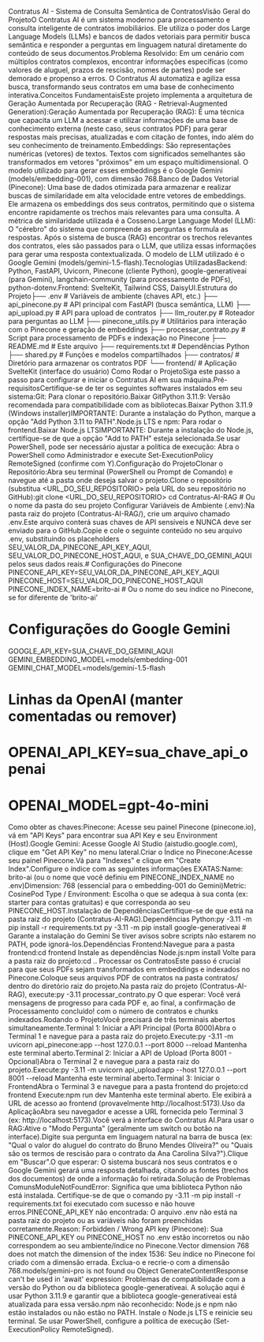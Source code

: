Contratus AI - Sistema de Consulta Semântica de ContratosVisão Geral do ProjetoO Contratus AI é um sistema moderno para processamento e consulta inteligente de contratos imobiliários. Ele utiliza o poder dos Large Language Models (LLMs) e bancos de dados vetoriais para permitir busca semântica e responder a perguntas em linguagem natural diretamente do conteúdo de seus documentos.Problema Resolvido: Em um cenário com múltiplos contratos complexos, encontrar informações específicas (como valores de aluguel, prazos de rescisão, nomes de partes) pode ser demorado e propenso a erros. O Contratus AI automatiza e agiliza essa busca, transformando seus contratos em uma base de conhecimento interativa.Conceitos FundamentaisEste projeto implementa a arquitetura de Geração Aumentada por Recuperação (RAG - Retrieval-Augmented Generation):Geração Aumentada por Recuperação (RAG): É uma técnica que capacita um LLM a acessar e utilizar informações de uma base de conhecimento externa (neste caso, seus contratos PDF) para gerar respostas mais precisas, atualizadas e com citação de fontes, indo além do seu conhecimento de treinamento.Embeddings: São representações numéricas (vetores) de textos. Textos com significados semelhantes são transformados em vetores "próximos" em um espaço multidimensional. O modelo utilizado para gerar esses embeddings é o Google Gemini (models/embedding-001), com dimensão 768.Banco de Dados Vetorial (Pinecone): Uma base de dados otimizada para armazenar e realizar buscas de similaridade em alta velocidade entre vetores de embeddings. Ele armazena os embeddings dos seus contratos, permitindo que o sistema encontre rapidamente os trechos mais relevantes para uma consulta. A métrica de similaridade utilizada é a Cosseno.Large Language Model (LLM): O "cérebro" do sistema que compreende as perguntas e formula as respostas. Após o sistema de busca (RAG) encontrar os trechos relevantes dos contratos, eles são passados para o LLM, que utiliza essas informações para gerar uma resposta contextualizada. O modelo de LLM utilizado é o Google Gemini (models/gemini-1.5-flash).Tecnologias UtilizadasBackend: Python, FastAPI, Uvicorn, Pinecone (cliente Python), google-generativeai (para Gemini), langchain-community (para processamento de PDFs), python-dotenv.Frontend: SvelteKit, Tailwind CSS, DaisyUI.Estrutura do Projeto├── .env                  # Variáveis de ambiente (chaves API, etc.)
├── api_pinecone.py       # API principal com FastAPI (busca semântica, LLM)
├── api_upload.py         # API para upload de contratos
├── llm_router.py         # Roteador para perguntas ao LLM
├── pinecone_utils.py     # Utilitários para interação com o Pinecone e geração de embeddings
├── processar_contrato.py # Script para processamento de PDFs e indexação no Pinecone
├── README.md             # Este arquivo
├── requirements.txt      # Dependências Python
├── shared.py             # Funções e modelos compartilhados
├── contratos/            # Diretório para armazenar os contratos PDF
└── frontend/             # Aplicação SvelteKit (interface do usuário)
Como Rodar o ProjetoSiga este passo a passo para configurar e iniciar o Contratus AI em sua máquina.Pré-requisitosCertifique-se de ter os seguintes softwares instalados em seu sistema:Git: Para clonar o repositório.Baixar GitPython 3.11.9: Versão recomendada para compatibilidade com as bibliotecas.Baixar Python 3.11.9 (Windows installer)IMPORTANTE: Durante a instalação do Python, marque a opção "Add Python 3.11 to PATH".Node.js LTS e npm: Para rodar o frontend.Baixar Node.js LTSIMPORTANTE: Durante a instalação do Node.js, certifique-se de que a opção "Add to PATH" esteja selecionada.Se usar PowerShell, pode ser necessário ajustar a política de execução: Abra o PowerShell como Administrador e execute Set-ExecutionPolicy RemoteSigned (confirme com Y).Configuração do ProjetoClonar o Repositório:Abra seu terminal (PowerShell ou Prompt de Comando) e navegue até a pasta onde deseja salvar o projeto.Clone o repositório (substitua <URL_DO_SEU_REPOSITORIO> pela URL do seu repositório no GitHub):git clone <URL_DO_SEU_REPOSITORIO>
cd Contratus-AI-RAG # Ou o nome da pasta do seu projeto
Configurar Variáveis de Ambiente (.env):Na pasta raiz do projeto (Contratus-AI-RAG/), crie um arquivo chamado .env.Este arquivo conterá suas chaves de API sensíveis e NUNCA deve ser enviado para o GitHub.Copie e cole o seguinte conteúdo no seu arquivo .env, substituindo os placeholders SEU_VALOR_DA_PINECONE_API_KEY_AQUI, SEU_VALOR_DO_PINECONE_HOST_AQUI, e SUA_CHAVE_DO_GEMINI_AQUI pelos seus dados reais.# Configurações do Pinecone
PINECONE_API_KEY=SEU_VALOR_DA_PINECONE_API_KEY_AQUI
PINECONE_HOST=SEU_VALOR_DO_PINECONE_HOST_AQUI
PINECONE_INDEX_NAME=brito-ai # Ou o nome do seu índice no Pinecone, se for diferente de 'brito-ai'

# Configurações do Google Gemini
GOOGLE_API_KEY=SUA_CHAVE_DO_GEMINI_AQUI
GEMINI_EMBEDDING_MODEL=models/embedding-001
GEMINI_CHAT_MODEL=models/gemini-1.5-flash

# Linhas da OpenAI (manter comentadas ou remover)
# OPENAI_API_KEY=sua_chave_api_openai
# OPENAI_MODEL=gpt-4o-mini
Como obter as chaves:Pinecone: Acesse seu painel Pinecone (pinecone.io), vá em "API Keys" para encontrar sua API Key e seu Environment (Host).Google Gemini: Acesse Google AI Studio (aistudio.google.com), clique em "Get API Key" no menu lateral.Criar o Índice no Pinecone:Acesse seu painel Pinecone.Vá para "Indexes" e clique em "Create Index".Configure o índice com as seguintes informações EXATAS:Name: brito-ai (ou o nome que você definiu em PINECONE_INDEX_NAME no .env)Dimension: 768 (essencial para o embedding-001 do Gemini)Metric: CosinePod Type / Environment: Escolha o que se adequa à sua conta (ex: starter para contas gratuitas) e que corresponda ao seu PINECONE_HOST.Instalação de DependênciasCertifique-se de que está na pasta raiz do projeto (Contratus-AI-RAG).Dependências Python:py -3.11 -m pip install -r requirements.txt
py -3.11 -m pip install google-generativeai # Garante a instalação do Gemini
Se tiver avisos sobre scripts não estarem no PATH, pode ignorá-los.Dependências Frontend:Navegue para a pasta frontend:cd frontend
Instale as dependências Node.js:npm install
Volte para a pasta raiz do projeto:cd ..
Processar os ContratosEste passo é crucial para que seus PDFs sejam transformados em embeddings e indexados no Pinecone.Coloque seus arquivos PDF de contratos na pasta contratos/ dentro do diretório raiz do projeto.Na pasta raiz do projeto (Contratus-AI-RAG), execute:py -3.11 processar_contrato.py
O que esperar: Você verá mensagens de progresso para cada PDF e, ao final, a confirmação de Processamento concluído! com o número de contratos e chunks indexados.Rodando o ProjetoVocê precisará de três terminais abertos simultaneamente.Terminal 1: Iniciar a API Principal (Porta 8000)Abra o Terminal 1 e navegue para a pasta raiz do projeto.Execute:py -3.11 -m uvicorn api_pinecone:app --host 127.0.0.1 --port 8000 --reload
Mantenha este terminal aberto.Terminal 2: Iniciar a API de Upload (Porta 8001 - Opcional)Abra o Terminal 2 e navegue para a pasta raiz do projeto.Execute:py -3.11 -m uvicorn api_upload:app --host 127.0.0.1 --port 8001 --reload
Mantenha este terminal aberto.Terminal 3: Iniciar o FrontendAbra o Terminal 3 e navegue para a pasta frontend do projeto:cd frontend
Execute:npm run dev
Mantenha este terminal aberto. Ele exibirá a URL de acesso ao frontend (provavelmente http://localhost:5173).Uso da AplicaçãoAbra seu navegador e acesse a URL fornecida pelo Terminal 3 (ex: http://localhost:5173).Você verá a interface do Contratus AI.Para usar o RAG:Ative o "Modo Pergunta" (geralmente um switch ou botão na interface).Digite sua pergunta em linguagem natural na barra de busca (ex: "Qual o valor do aluguel do contrato do Bruno Mendes Oliveira?" ou "Quais são os termos de rescisão para o contrato da Ana Carolina Silva?").Clique em "Buscar".O que esperar: O sistema buscará nos seus contratos e o Google Gemini gerará uma resposta detalhada, citando as fontes (trechos dos documentos) de onde a informação foi retirada.Solução de Problemas ComunsModuleNotFoundError: Significa que uma biblioteca Python não está instalada. Certifique-se de que o comando py -3.11 -m pip install -r requirements.txt foi executado com sucesso e não houve erros.PINECONE_API_KEY não encontrada: O arquivo .env não está na pasta raiz do projeto ou as variáveis não foram preenchidas corretamente.Reason: Forbidden / Wrong API key (Pinecone): Sua PINECONE_API_KEY ou PINECONE_HOST no .env estão incorretos ou não correspondem ao seu ambiente/índice no Pinecone.Vector dimension 768 does not match the dimension of the index 1536: Seu índice no Pinecone foi criado com a dimensão errada. Exclua-o e recrie-o com a dimensão 768.models/gemini-pro is not found ou Object GenerateContentResponse can't be used in 'await' expression: Problemas de compatibilidade com a versão do Python ou da biblioteca google-generativeai. A solução aqui é usar Python 3.11.9 e garantir que a biblioteca google-generativeai está atualizada para essa versão.npm não reconhecido: Node.js e npm não estão instalados ou não estão no PATH. Instale o Node.js LTS e reinicie seu terminal. Se usar PowerShell, configure a política de execução (Set-ExecutionPolicy RemoteSigned).
